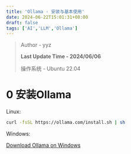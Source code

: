 ```yaml
---
title: 'Ollama - 安装与基本使用'
date: 2024-06-22T15:01:31+08:00
draft: false
tags: ['AI','LLM','Ollama']
---
```


> Author - yyz
>
> **Last Update Time - 2024/06/06**
>
> 操作系统 - Ubuntu 22.04

# 0 安装Ollama

Linux:

```bash
curl -fsSL https://ollama.com/install.sh | sh
```

Windows:

[Download Ollama on Windows](https://ollama.com/download/windows)
